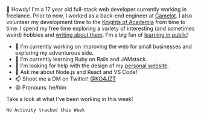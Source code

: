 👋 Howdy! I'm a 17 year old full-stack web developer currently working in freelance. Prior to now, I worked as a back-end engineer at [Camelot](https://camelot.fm). I also volunteer my development time to the [Knights of Academia](https://knightsofacademia.org) from time to time. I spend my free time exploring a variety of interesting (and sometimes weird) hobbies and [writing about them](https://ko4jzt.tech). I'm a big fan of [learning in public](https://github.com/ko4jzt/digital-garden)!

* 🔭 I'm currently working on improving the web for small businesses and exploring my adventurous side.
* 🌱 I'm currently learning Ruby on Rails and JAMstack.
* 🤔 I'm looking for help with the design of my [personal website](https://ko4jzt.tech).
* 💬 Ask me about Node.js and React and VS Code!
* 📫 Shoot me a DM on Twitter! [@KO4JZT](https://twitter.com/ko4jzt)
* 😄 Pronouns: he/him

Take a look at what I've been working in this week!

<!--START_SECTION:waka-->
```text
No Activity tracked this Week
```
<!--END_SECTION:waka-->
